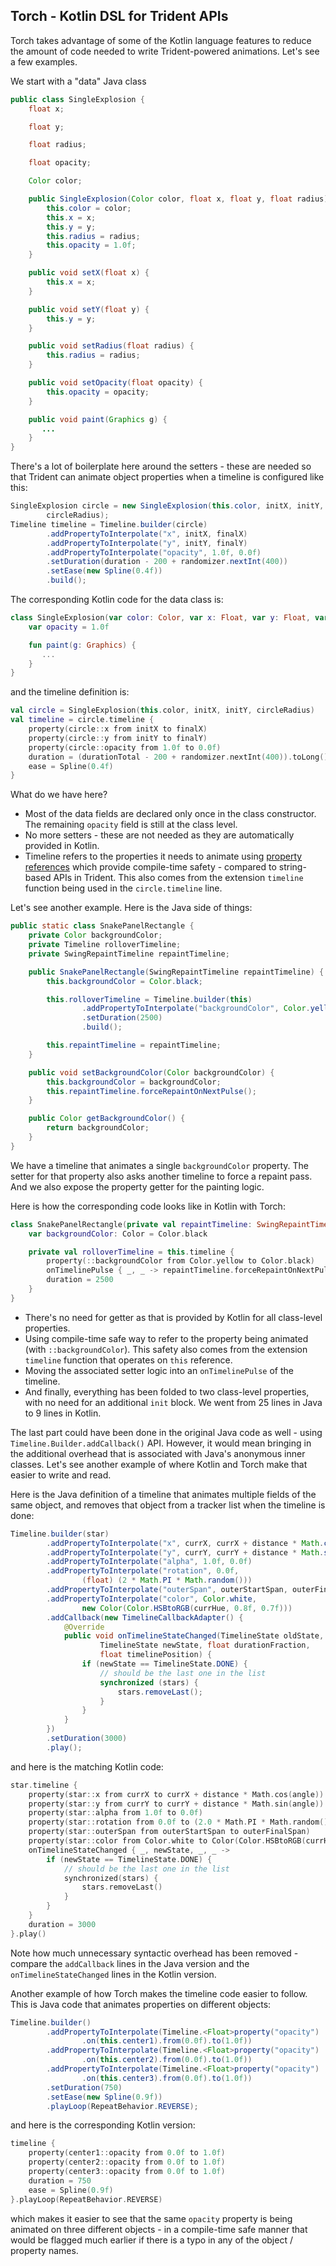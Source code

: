 ## Torch - Kotlin DSL for Trident APIs

Torch takes advantage of some of the Kotlin language features to reduce the amount of code needed to write Trident-powered animations. Let's see a few examples.

We start with a "data" Java class
```java
public class SingleExplosion {
    float x;

    float y;

    float radius;

    float opacity;

    Color color;

    public SingleExplosion(Color color, float x, float y, float radius) {
        this.color = color;
        this.x = x;
        this.y = y;
        this.radius = radius;
        this.opacity = 1.0f;
    }

    public void setX(float x) {
        this.x = x;
    }

    public void setY(float y) {
        this.y = y;
    }

    public void setRadius(float radius) {
        this.radius = radius;
    }

    public void setOpacity(float opacity) {
        this.opacity = opacity;
    }

    public void paint(Graphics g) {
       ...
    }
}
```

There's a lot of boilerplate here around the setters - these are needed so that Trident can animate object properties when a timeline is configured like this:

```java
SingleExplosion circle = new SingleExplosion(this.color, initX, initY,
        circleRadius);
Timeline timeline = Timeline.builder(circle)
        .addPropertyToInterpolate("x", initX, finalX)
        .addPropertyToInterpolate("y", initY, finalY)
        .addPropertyToInterpolate("opacity", 1.0f, 0.0f)
        .setDuration(duration - 200 + randomizer.nextInt(400))
        .setEase(new Spline(0.4f))
        .build();
```

The corresponding Kotlin code for the data class is:

```kotlin
class SingleExplosion(var color: Color, var x: Float, var y: Float, var radius: Float) {
    var opacity = 1.0f

    fun paint(g: Graphics) {
       ...
    }
}
```

and the timeline definition is:

```kotlin
val circle = SingleExplosion(this.color, initX, initY, circleRadius)
val timeline = circle.timeline {
    property(circle::x from initX to finalX)
    property(circle::y from initY to finalY)
    property(circle::opacity from 1.0f to 0.0f)
    duration = (durationTotal - 200 + randomizer.nextInt(400)).toLong()
    ease = Spline(0.4f)
}
```

What do we have here?

* Most of the data fields are declared only once in the class constructor. The remaining `opacity` field is still at the class level.
* No more setters - these are not needed as they are automatically provided in Kotlin.
* Timeline refers to the properties it needs to animate using [property references](https://kotlinlang.org/docs/reference/reflection.html#property-references) which provide compile-time safety - compared to string-based APIs in Trident. This also comes from the extension `timeline` function being used in the `circle.timeline` line.

Let's see another example. Here is the Java side of things:

```java
public static class SnakePanelRectangle {
    private Color backgroundColor;
    private Timeline rolloverTimeline;
    private SwingRepaintTimeline repaintTimeline;

    public SnakePanelRectangle(SwingRepaintTimeline repaintTimeline) {
        this.backgroundColor = Color.black;

        this.rolloverTimeline = Timeline.builder(this)
                .addPropertyToInterpolate("backgroundColor", Color.yellow, Color.black)
                .setDuration(2500)
                .build();

        this.repaintTimeline = repaintTimeline;
    }

    public void setBackgroundColor(Color backgroundColor) {
        this.backgroundColor = backgroundColor;
        this.repaintTimeline.forceRepaintOnNextPulse();
    }

    public Color getBackgroundColor() {
        return backgroundColor;
    }
}
```

We have a timeline that animates a single `backgroundColor` property. The setter for that property also asks another timeline to force a repaint pass. And we also expose the property getter for the painting logic.

Here is how the corresponding code looks like in Kotlin with Torch:

```kotlin
class SnakePanelRectangle(private val repaintTimeline: SwingRepaintTimeline) {
    var backgroundColor: Color = Color.black

    private val rolloverTimeline = this.timeline {
        property(::backgroundColor from Color.yellow to Color.black)
        onTimelinePulse { _, _ -> repaintTimeline.forceRepaintOnNextPulse() }
        duration = 2500
    }
}
```

* There's no need for getter as that is provided by Kotlin for all class-level properties.
* Using compile-time safe way to refer to the property being animated (with `::backgroundColor`). This safety also comes from the extension `timeline` function that operates on `this` reference.
* Moving the associated setter logic into an `onTimelinePulse` of the timeline.
* And finally, everything has been folded to two class-level properties, with no need for an additional `init` block. We went from 25 lines in Java to 9 lines in Kotlin.

The last part could have been done in the original Java code as well - using `Timeline.Builder.addCallback()` API. However, it would mean bringing in the additional overhead that is associated with Java's anonymous inner classes. Let's see another example of where Kotlin and Torch make that easier to write and read.

Here is the Java definition of a timeline that animates multiple fields of the same object, and removes that object from a tracker list when the timeline is done:

```java
Timeline.builder(star)
        .addPropertyToInterpolate("x", currX, currX + distance * Math.cos(angle))
        .addPropertyToInterpolate("y", currY, currY + distance * Math.sin(angle))
        .addPropertyToInterpolate("alpha", 1.0f, 0.0f)
        .addPropertyToInterpolate("rotation", 0.0f,
                (float) (2 * Math.PI * Math.random()))
        .addPropertyToInterpolate("outerSpan", outerStartSpan, outerFinalSpan)
        .addPropertyToInterpolate("color", Color.white,
                new Color(Color.HSBtoRGB(currHue, 0.8f, 0.7f)))
        .addCallback(new TimelineCallbackAdapter() {
            @Override
            public void onTimelineStateChanged(TimelineState oldState,
                    TimelineState newState, float durationFraction,
                    float timelinePosition) {
                if (newState == TimelineState.DONE) {
                    // should be the last one in the list
                    synchronized (stars) {
                        stars.removeLast();
                    }
                }
            }
        })
        .setDuration(3000)
        .play();
```

and here is the matching Kotlin code:

```kotlin
star.timeline {
    property(star::x from currX to currX + distance * Math.cos(angle))
    property(star::y from currY to currY + distance * Math.sin(angle))
    property(star::alpha from 1.0f to 0.0f)
    property(star::rotation from 0.0f to (2.0 * Math.PI * Math.random()).toFloat())
    property(star::outerSpan from outerStartSpan to outerFinalSpan)
    property(star::color from Color.white to Color(Color.HSBtoRGB(currHue, 0.8f, 0.7f)))
    onTimelineStateChanged { _, newState, _, _ ->
        if (newState == TimelineState.DONE) {
            // should be the last one in the list
            synchronized(stars) {
                stars.removeLast()
            }
        }
    }
    duration = 3000
}.play()
```

Note how much unnecessary syntactic overhead has been removed - compare the `addCallback` lines in the Java version and the `onTimelineStateChanged` lines in the Kotlin version.

Another example of how Torch makes the timeline code easier to follow. This is Java code that animates properties on different objects:

```java
Timeline.builder()
        .addPropertyToInterpolate(Timeline.<Float>property("opacity")
                .on(this.center1).from(0.0f).to(1.0f))
        .addPropertyToInterpolate(Timeline.<Float>property("opacity")
                .on(this.center2).from(0.0f).to(1.0f))
        .addPropertyToInterpolate(Timeline.<Float>property("opacity")
                .on(this.center3).from(0.0f).to(1.0f))
        .setDuration(750)
        .setEase(new Spline(0.9f))
        .playLoop(RepeatBehavior.REVERSE);
```

and here is the corresponding Kotlin version:

```kotlin
timeline {
    property(center1::opacity from 0.0f to 1.0f)
    property(center2::opacity from 0.0f to 1.0f)
    property(center3::opacity from 0.0f to 1.0f)
    duration = 750
    ease = Spline(0.9f)
}.playLoop(RepeatBehavior.REVERSE)
```

which makes it easier to see that the same `opacity` property is being animated on three different objects - in a compile-time safe manner that would be flagged much earlier if there is a typo in any of the object / property names.
